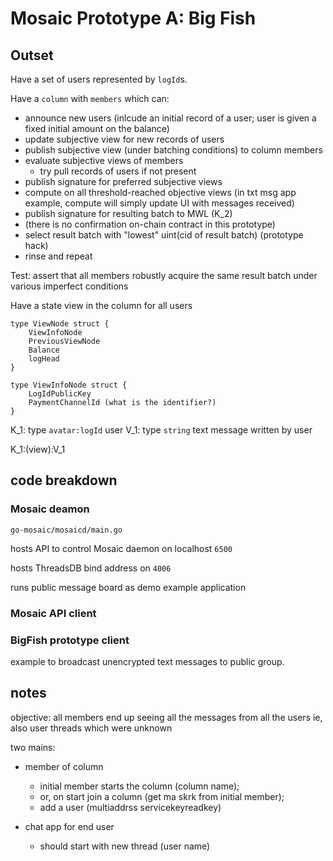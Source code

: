 # Mosaic Prototype A: Big Fish

## Outset

Have a set of users represented by `logId`s.

Have a `column` with `members` which can:
- announce new users (inlcude an initial record of a user; user is given a fixed initial amount on the balance)
- update subjective view for new records of users
- publish subjective view (under batching conditions) to column members
- evaluate subjective views of members
    - try pull records of users if not present
- publish signature for preferred subjective views
- compute on all threshold-reached objective views (in txt msg app example, compute will simply update UI with messages received)
- publish signature for resulting batch to MWL (K_2)
- (there is no confirmation on-chain contract in this prototype)
- select result batch with "lowest" uint(cid of result batch) (prototype hack)
- rinse and repeat

Test: assert that all members robustly acquire the same result batch under various imperfect conditions

Have a state view in the column for all users

```
type ViewNode struct {
    ViewInfoNode
    PreviousViewNode
    Balance
    logHead
}
```

```
type ViewInfoNode struct {
    LogIdPublicKey
    PaymentChannelId (what is the identifier?)
}
```

K_1: type `avatar:logId` user
V_1: type `string` text message written by user

K_1:(view):V_1

## code breakdown

### Mosaic deamon

`go-mosaic/mosaicd/main.go`

hosts API to control Mosaic daemon on localhost `6500`

hosts ThreadsDB bind address on `4006`

runs public message board as demo example application

### Mosaic API client


### BigFish prototype client

example to broadcast unencrypted text messages to public group.

## notes

objective: all members end up seeing all the messages from all the users
    ie, also user threads which were unknown

two mains:

- member of column
    - initial member starts the column (column name);
    - or, on start join a column (get ma skrk from initial member);
    - add a user (multiaddrss servicekeyreadkey)

- chat app for end user
    - should start with new thread (user name)
